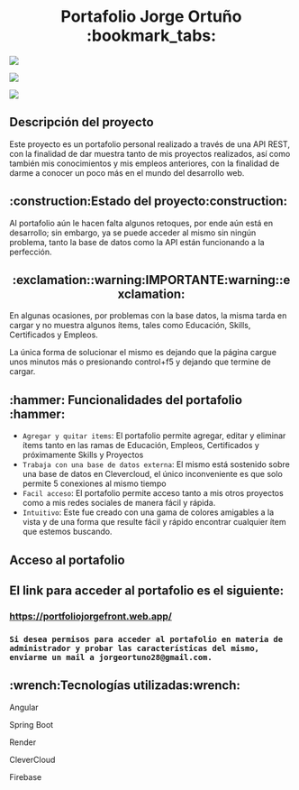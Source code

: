 <h1 align="center"> Portafolio Jorge Ortuño :bookmark_tabs: </h1>
   <p align="left">
   <img src="https://img.shields.io/badge/STATUS-EN%20DESAROLLO-green">
   </p>
   <p align="left">
   <img src="https://img.shields.io/badge/Deploy-UP-brightgreen">
   </p>
   <p align="left">
   <img src="https://img.shields.io/badge/Database-UP-brightgreen">
   </p>
   
   <h2>Descripción del proyecto</h2>
   
Este proyecto es un portafolio personal realizado a través de una API REST, con la finalidad de dar muestra tanto de mis proyectos realizados, así como también mis conocimientos y mis empleos anteriores, con la finalidad de darme a conocer un poco más en el mundo del desarrollo web.

<h2>:construction:Estado del proyecto:construction:</h2>

Al portafolio aún le hacen falta algunos retoques, por ende aún está en desarrollo; sin embargo, ya se puede acceder al mismo sin ningún problema, tanto la base de datos como la API están funcionando a la perfección.

<H2 align="center">:exclamation::warning:IMPORTANTE:warning::exclamation:</H2> En algunas ocasiones, por problemas con la base datos, la misma tarda en cargar y no muestra algunos ítems, tales como Educación, Skills, Certificados y Empleos.

La única forma de solucionar el mismo es dejando que la página cargue unos minutos más o presionando control+f5 y dejando que termine de cargar.

<h2>:hammer: Funcionalidades del portafolio :hammer:</h2>

- `Agregar y quitar items`: El portafolio permite agregar, editar y eliminar ítems tanto en las ramas de Educación, Empleos, Certificados y próximamente Skills y Proyectos
- `Trabaja con una base de datos externa`: El mismo está sostenido sobre una base de datos en Clevercloud, el único inconveniente es que solo permite 5 conexiones al mismo tiempo 
- `Facil acceso`: El portafolio permite acceso tanto a mis otros proyectos como a mis redes sociales de manera fácil y rápida.
- `Intuitivo`: Este fue creado con una gama de colores amigables a la vista y de una forma que resulte fácil y rápido encontrar cualquier ítem que estemos buscando.

<h2> Acceso al portafolio <h2>
  
  El link para acceder al portafolio es el siguiente: <h3>https://portfoliojorgefront.web.app/<h3>
  
    Si desea permisos para acceder al portafolio en materia de administrador y probar las características del mismo, enviarme un mail a jorgeortuno28@gmail.com.
  
  <h2> :wrench:Tecnologías utilizadas:wrench: </h2>
  
  Angular
  
  Spring Boot
  
  Render
  
  CleverCloud
  
  Firebase
    
